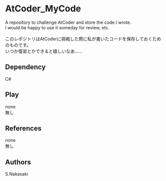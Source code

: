 # AtCoder_MyCode
A repository to challenge AtCoder and store the code I wrote.
<br>I would be happy to use it someday for review, etc.
<br>
<br>このレポジトリはAtCoderに挑戦した際に私が書いたコードを保存しておくためのものです。
<br>いつか復習とかできると嬉しいなあ……

## Dependency
C#

## Play
none
<br>無し

## References
none
<br>無し

## Authors
S.Nakasaki
